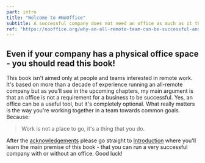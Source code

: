 ```yaml
---
part: intro
title: "Welcome to #NoOffice"
subtitle: A successful company does not need an office as much as it thinks it does.
ref: "https://nooffice.org/why-an-all-remote-team-can-be-successful-and-work-better-why-go-nooffice-video-a6694138ed1c/"
---
```


## Even if your company has a physical office space - you should read this book!

This book isn't aimed only at people and teams interested in remote work. It's based on more than a decade of experience running an all-remote company but as you'll see in the upcoming chapters, my main argument is that an office is not a requirement for a business to be successful. Yes, an office can be a useful tool, but it's completely optional. What really matters is the way you're working together in a team towards common goals. Because:

> Work is not a place to go, it's a thing that you do.

After the [acknowledgements](/book/acknowledgements) please go straight to [Introduction](/book/introduction) where you'll learn the main premise of this book - that you can run a very successful company with or without an office. Good luck!